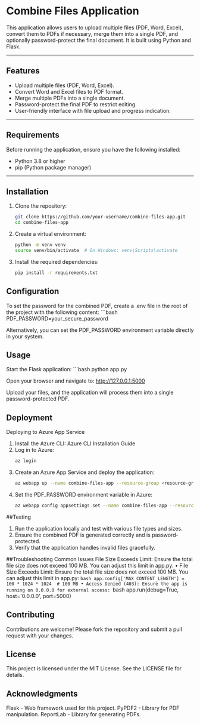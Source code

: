 # Combine Files Application

This application allows users to upload multiple files (PDF, Word, Excel), convert them to PDFs if necessary, merge them into a single PDF, and optionally password-protect the final document. It is built using Python and Flask.

---

## Features

- Upload multiple files (PDF, Word, Excel).
- Convert Word and Excel files to PDF format.
- Merge multiple PDFs into a single document.
- Password-protect the final PDF to restrict editing.
- User-friendly interface with file upload and progress indication.

---

## Requirements

Before running the application, ensure you have the following installed:

- Python 3.8 or higher
- pip (Python package manager)

---

## Installation

1. Clone the repository:
   ```bash
   git clone https://github.com/your-username/combine-files-app.git
   cd combine-files-app

2. Create a virtual environment:
    ```bash
    python -m venv venv
    source venv/bin/activate  # On Windows: venv\Scripts\activate
3. Install the required dependencies:
    ```bash
    pip install -r requirements.txt
    
## Configuration
To set the password for the combined PDF, create a .env file in the root of the project with the following content:
    ```bash
    PDF_PASSWORD=your_secure_password

Alternatively, you can set the PDF_PASSWORD environment variable directly in your system.

## Usage
Start the Flask application:
    ```bash
    python app.py

Open your browser and navigate to:
http://127.0.0.1:5000

Upload your files, and the application will process them into a single password-protected PDF.

## Deployment
Deploying to Azure App Service
1. Install the Azure CLI: Azure CLI Installation Guide
2. Log in to Azure:
    ```bash
    az login
3. Create an Azure App Service and deploy the application:
    ```bash
    az webapp up --name combine-files-app --resource-group <resource-group> --runtime "PYTHON:3.8"
4. Set the PDF_PASSWORD environment variable in Azure:
    ```bash
    az webapp config appsettings set --name combine-files-app --resource-group <resource-group> --settings PDF_PASSWORD=your_secure_password

##Testing
1. Run the application locally and test with various file types and sizes.
2. Ensure the combined PDF is generated correctly and is password-protected.
3. Verify that the application handles invalid files gracefully.

##Troubleshooting
Common Issues
File Size Exceeds Limit: Ensure the total file size does not exceed 100 MB. You can adjust this limit in app.py:
• File Size Exceeds Limit: Ensure the total file size does not exceed 100 MB. You can adjust this limit in app.py:
    ```bash
    app.config['MAX_CONTENT_LENGTH'] = 100 * 1024 * 1024  # 100 MB
• Access Denied (403): Ensure the app is running on 0.0.0.0 for external access:
    ```bash
    app.run(debug=True, host='0.0.0.0', port=5000)

## Contributing
Contributions are welcome! Please fork the repository and submit a pull request with your changes.

## License
This project is licensed under the MIT License. See the LICENSE file for details.

## Acknowledgments
Flask - Web framework used for this project.
PyPDF2 - Library for PDF manipulation.
ReportLab - Library for generating PDFs.